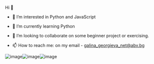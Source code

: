   Hi 👋

 - 👀 I’m interested in Python and JavaScript
 - 🌱 I’m currently learning Python

 - 💞️ I’m looking to collaborate on some beginner project or exercising.
 - 📫 How to reach me: on my email - galina_georgieva_net@abv.bg

![image](https://user-images.githubusercontent.com/103485495/175935908-5bfe560c-cda0-4afd-b56a-bf798996b2c3.png)![image](https://user-images.githubusercontent.com/103485495/175935957-de196d25-5e9d-4203-9fab-520fc2dc915d.png)![image](https://user-images.githubusercontent.com/103485495/175936020-f51e91a9-a1a2-449a-a528-f0223442eecd.png)




<!---
GalkaKG/GalkaKG is a ✨ special ✨ repository because its `README.md` (this file) appears on your GitHub profile.
You can click the Preview link to take a look at your changes.

--->
